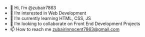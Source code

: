 - 👋 Hi, I’m @zubair7863
- 👀 I’m interested in Web Development
- 🌱 I’m currently learning HTML, CSS, JS
- 💞️ I’m looking to collaborate on Front End Development Projects
- 📫 How to reach me zubairinnocent7863@gmail.com

<!---
zubair7863 is a ✨ special ✨ repository because its `README.md` (this file) appears on your GitHub profile.
You can click the Preview link to take a look at your changes.
--->
